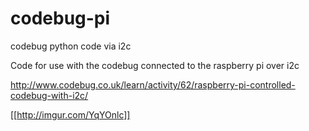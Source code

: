 # codebug-pi
codebug python code via i2c

Code for use with the codebug connected to the raspberry pi over i2c


http://www.codebug.co.uk/learn/activity/62/raspberry-pi-controlled-codebug-with-i2c/

[[http://imgur.com/YqYOnlc]]
